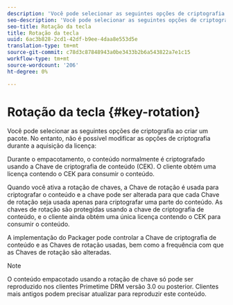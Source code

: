 ```yaml
---
description: 'Você pode selecionar as seguintes opções de criptografia ao criar um pacote. No entanto, não é possível modificar as opções de criptografia durante a aquisição da licença '
seo-description: 'Você pode selecionar as seguintes opções de criptografia ao criar um pacote. No entanto, não é possível modificar as opções de criptografia durante a aquisição da licença '
seo-title: Rotação da tecla
title: Rotação da tecla
uuid: 6ac3b828-2cd1-42df-b9ee-4daa8e553d5e
translation-type: tm+mt
source-git-commit: c78d3c87848943a0be3433b2b6a543822a7e1c15
workflow-type: tm+mt
source-wordcount: '206'
ht-degree: 0%

---
```



# Rotação da tecla {#key-rotation}

Você pode selecionar as seguintes opções de criptografia ao criar um pacote. No entanto, não é possível modificar as opções de criptografia durante a aquisição da licença:

Durante o empacotamento, o conteúdo normalmente é criptografado usando a Chave de criptografia de conteúdo (CEK). O cliente obtém uma licença contendo o CEK para consumir o conteúdo.

Quando você ativa a rotação de chaves, a Chave de rotação é usada para criptografar o conteúdo e a chave pode ser alterada para que cada Chave de rotação seja usada apenas para criptografar uma parte do conteúdo. As chaves de rotação são protegidas usando a chave de criptografia de conteúdo, e o cliente ainda obtém uma única licença contendo o CEK para consumir o conteúdo.

A implementação do Packager pode controlar a Chave de criptografia de conteúdo e as Chaves de rotação usadas, bem como a frequência com que as Chaves de rotação são alteradas.

>[!NOTE]
>
>O conteúdo empacotado usando a rotação de chave só pode ser reproduzido nos clientes Primetime DRM versão 3.0 ou posterior. Clientes mais antigos podem precisar atualizar para reproduzir este conteúdo.